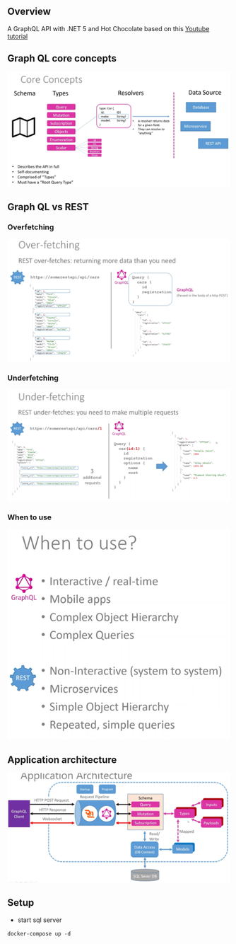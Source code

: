 ## Overview
A GraphQL API with .NET 5 and Hot Chocolate based on this [ Youtube tutorial](https://www.youtube.com/watch?v=HuN94qNwQmM)

## Graph QL core concepts
![](images/CoreConcepts.png)

## Graph QL vs REST

### Overfetching
![](images/Overfetching.png)

### Underfetching
![](images/Underfetching.png)

### When to use
![](images/Usage.png)

## Application architecture
![](images/ApplicationArchitecture.png)

## Setup

- start sql server
```
docker-compose up -d
```